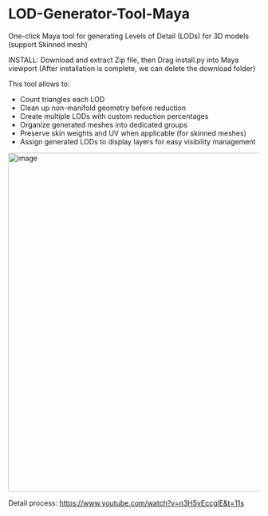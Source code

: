 # LOD-Generator-Tool-Maya
One-click Maya tool for generating Levels of Detail (LODs) for 3D models (support Skinned mesh)

INSTALL: Download and extract Zip file, then Drag install.py into Maya viewport (After installation is complete, we can delete the download folder)

This tool allows to: 

- Count triangles each LOD
- Clean up non-manifold geometry before reduction
- Create multiple LODs with custom reduction percentages 
- Organize generated meshes into dedicated groups
- Preserve skin weights and UV when applicable (for skinned meshes)
- Assign generated LODs to display layers for easy visibility management
    
<img width="1082" height="680" alt="image" src="https://github.com/user-attachments/assets/76dc626a-52fe-4702-bb98-679ddfa006d3" />

Detail process: https://www.youtube.com/watch?v=n3H5vEccglE&t=11s
